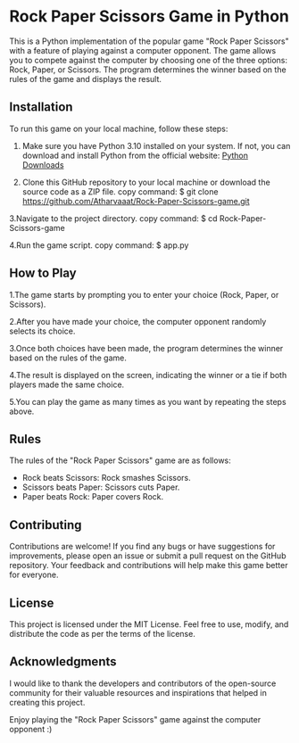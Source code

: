 # Rock Paper Scissors Game in Python 

This is a Python implementation of the popular game "Rock Paper Scissors" with a feature of playing against a computer opponent. The game allows you to compete against the computer by choosing one of the three options: Rock, Paper, or Scissors. The program determines the winner based on the rules of the game and displays the result.

## Installation
To run this game on your local machine, follow these steps:

1. Make sure you have Python 3.10 installed on your system. If not, you can download and install Python from the official website: [Python Downloads](https://www.python.org/downloads/)

2. Clone this GitHub repository to your local machine or download the source code as a ZIP file.
copy command:
$ git clone https://github.com/Atharvaaat/Rock-Paper-Scissors-game.git

3.Navigate to the project directory.
copy command:
$ cd Rock-Paper-Scissors-game

4.Run the game script.
copy command:
$ app.py


## How to Play
1.The game starts by prompting you to enter your choice (Rock, Paper, or Scissors).

2.After you have made your choice, the computer opponent randomly selects its choice.

3.Once both choices have been made, the program determines the winner based on the rules of the game.

4.The result is displayed on the screen, indicating the winner or a tie if both players made the same choice.

5.You can play the game as many times as you want by repeating the steps above.

## Rules
The rules of the "Rock Paper Scissors" game are as follows:

* Rock beats Scissors: Rock smashes Scissors.
* Scissors beats Paper: Scissors cuts Paper.
* Paper beats Rock: Paper covers Rock.

## Contributing
Contributions are welcome! If you find any bugs or have suggestions for improvements, please open an issue or submit a pull request on the GitHub repository. Your feedback and contributions will help make this game better for everyone.

## License
This project is licensed under the MIT License. Feel free to use, modify, and distribute the code as per the terms of the license.

## Acknowledgments
I would like to thank the developers and contributors of the open-source community for their valuable resources and inspirations that helped in creating this project.


Enjoy playing the "Rock Paper Scissors" game against the computer opponent :)

